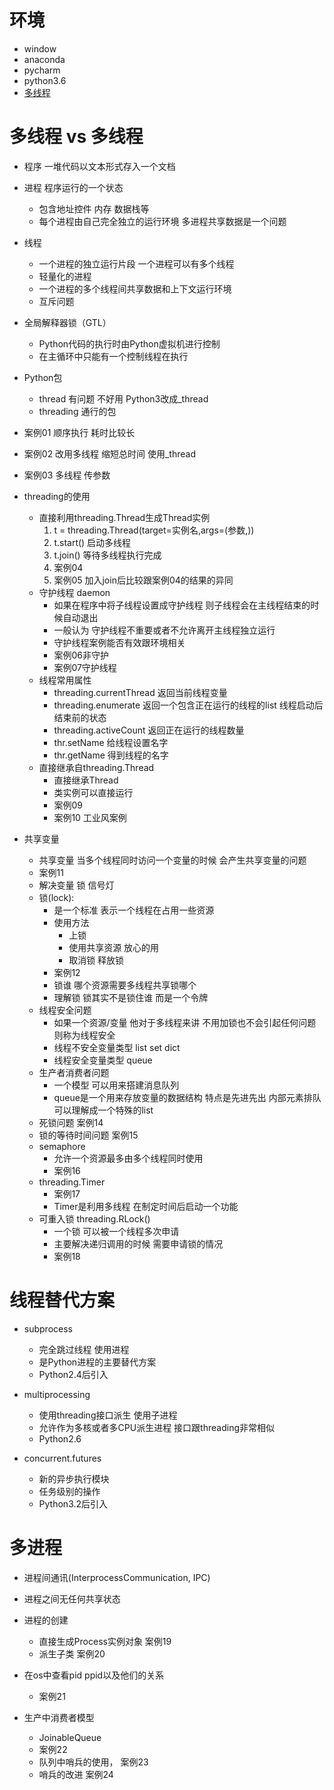 # 环境
- window
- anaconda
- pycharm
- python3.6
- [多线程](https://www.cnblogs.com/jokerbj/p/7460260.html)

# 多线程 vs 多线程
- 程序  一堆代码以文本形式存入一个文档
- 进程  程序运行的一个状态
    - 包含地址控件 内存 数据栈等
    - 每个进程由自己完全独立的运行环境 多进程共享数据是一个问题
- 线程 
    - 一个进程的独立运行片段 一个进程可以有多个线程
    - 轻量化的进程
    - 一个进程的多个线程间共享数据和上下文运行环境
    - 互斥问题
- 全局解释器锁（GTL）
    - Python代码的执行时由Python虚拟机进行控制
    - 在主循环中只能有一个控制线程在执行
            
- Python包
    - thread  有问题 不好用 Python3改成_thread
    - threading 通行的包
- 案例01 顺序执行 耗时比较长
- 案例02 改用多线程 缩短总时间  使用_thread  
- 案例03 多线程 传参数

- threading的使用
    - 直接利用threading.Thread生成Thread实例
        1. t = threading.Thread(target=实例名,args=(参数,))
        2. t.start()  启动多线程
        3. t.join()  等待多线程执行完成
        4. 案例04
        5. 案例05  加入join后比较跟案例04的结果的异同
    - 守护线程 daemon 
        - 如果在程序中将子线程设置成守护线程 则子线程会在主线程结束的时候自动退出
        - 一般认为 守护线程不重要或者不允许离开主线程独立运行
        - 守护线程案例能否有效跟环境相关
        - 案例06非守护
        - 案例07守护线程
    - 线程常用属性
        - threading.currentThread  返回当前线程变量
        - threading.enumerate 返回一个包含正在运行的线程的list 线程启动后 结束前的状态
        - threading.activeCount 返回正在运行的线程数量
        - thr.setName 给线程设置名字
        - thr.getName 得到线程的名字
    - 直接继承自threading.Thread
        - 直接继承Thread
        - 类实例可以直接运行
        - 案例09 
        - 案例10 工业风案例
- 共享变量
    - 共享变量 当多个线程同时访问一个变量的时候 会产生共享变量的问题
    - 案例11
    - 解决变量 锁 信号灯
    - 锁(lock):
        - 是一个标准 表示一个线程在占用一些资源
        - 使用方法
            - 上锁
            - 使用共享资源 放心的用
            - 取消锁 释放锁
        - 案例12            
        - 锁谁 哪个资源需要多线程共享锁哪个
        - 理解锁 锁其实不是锁住谁 而是一个令牌
    - 线程安全问题
        - 如果一个资源/变量 他对于多线程来讲 不用加锁也不会引起任何问题 则称为线程安全
        - 线程不安全变量类型 list set dict        
        - 线程安全变量类型 queue
    - 生产者消费者问题
        - 一个模型 可以用来搭建消息队列
        - queue是一个用来存放变量的数据结构 特点是先进先出 内部元素排队 可以理解成一个特殊的list
    - 死锁问题 案例14
    - 锁的等待时间问题 案例15
    - semaphore
        - 允许一个资源最多由多个线程同时使用
        - 案例16
    - threading.Timer
        - 案例17
        - Timer是利用多线程 在制定时间后启动一个功能
    - 可重入锁 threading.RLock()
        - 一个锁 可以被一个线程多次申请
        - 主要解决递归调用的时候 需要申请锁的情况
        - 案例18                 
     
# 线程替代方案
- subprocess
    - 完全跳过线程 使用进程
    - 是Python进程的主要替代方案
    - Python2.4后引入
- multiprocessing
    - 使用threading接口派生 使用子进程
    - 允许作为多核或者多CPU派生进程 接口跟threading非常相似
    - Python2.6
    
- concurrent.futures
    - 新的异步执行模块
    - 任务级别的操作
    - Python3.2后引入
    
# 多进程
- 进程间通讯(InterprocessCommunication, IPC) 
- 进程之间无任何共享状态
- 进程的创建
    - 直接生成Process实例对象 案例19
    - 派生子类 案例20
    
- 在os中查看pid ppid以及他们的关系
    - 案例21
- 生产中消费者模型
    - JoinableQueue
    - 案例22
    - 队列中哨兵的使用， 案例23
    - 哨兵的改进 案例24                                      
